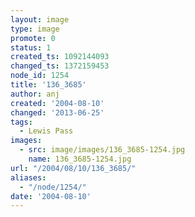 ```yaml
---
layout: image
type: image
promote: 0
status: 1
created_ts: 1092144093
changed_ts: 1372159453
node_id: 1254
title: '136_3685'
author: anj
created: '2004-08-10'
changed: '2013-06-25'
tags:
  - Lewis Pass
images:
  - src: image/images/136_3685-1254.jpg
    name: 136_3685-1254.jpg
url: "/2004/08/10/136_3685/"
aliases:
  - "/node/1254/"
date: '2004-08-10'
---
```


